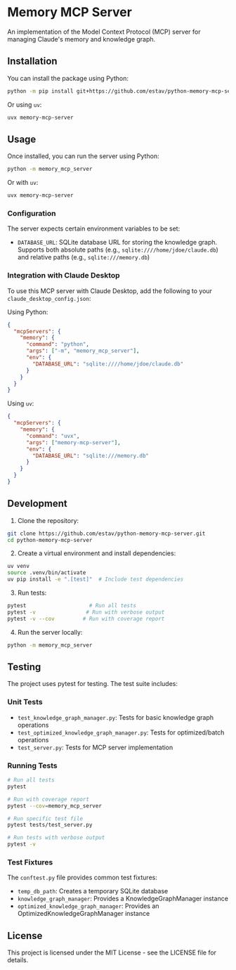 # Memory MCP Server

An implementation of the Model Context Protocol (MCP) server for managing Claude's memory and knowledge graph.

## Installation

You can install the package using Python:

```bash
python -m pip install git+https://github.com/estav/python-memory-mcp-server.git
```

Or using `uv`:

```bash
uvx memory-mcp-server
```

## Usage

Once installed, you can run the server using Python:

```bash
python -m memory_mcp_server
```

Or with `uv`:

```bash
uvx memory-mcp-server
```

### Configuration

The server expects certain environment variables to be set:
- `DATABASE_URL`: SQLite database URL for storing the knowledge graph. Supports both absolute paths (e.g., `sqlite:////home/jdoe/claude.db`) and relative paths (e.g., `sqlite:///memory.db`)

### Integration with Claude Desktop

To use this MCP server with Claude Desktop, add the following to your `claude_desktop_config.json`:

Using Python:
```json
{
  "mcpServers": {
    "memory": {
      "command": "python",
      "args": ["-m", "memory_mcp_server"],
      "env": {
        "DATABASE_URL": "sqlite:////home/jdoe/claude.db"
      }
    }
  }
}
```

Using `uv`:
```json
{
  "mcpServers": {
    "memory": {
      "command": "uvx",
      "args": ["memory-mcp-server"],
      "env": {
        "DATABASE_URL": "sqlite:///memory.db"
      }
    }
  }
}
```

## Development

1. Clone the repository:
```bash
git clone https://github.com/estav/python-memory-mcp-server.git
cd python-memory-mcp-server
```

2. Create a virtual environment and install dependencies:
```bash
uv venv
source .venv/bin/activate
uv pip install -e ".[test]"  # Include test dependencies
```

3. Run tests:
```bash
pytest                    # Run all tests
pytest -v                # Run with verbose output
pytest -v --cov         # Run with coverage report
```

4. Run the server locally:
```bash
python -m memory_mcp_server
```

## Testing

The project uses pytest for testing. The test suite includes:

### Unit Tests
- `test_knowledge_graph_manager.py`: Tests for basic knowledge graph operations
- `test_optimized_knowledge_graph_manager.py`: Tests for optimized/batch operations
- `test_server.py`: Tests for MCP server implementation

### Running Tests
```bash
# Run all tests
pytest

# Run with coverage report
pytest --cov=memory_mcp_server

# Run specific test file
pytest tests/test_server.py

# Run tests with verbose output
pytest -v
```

### Test Fixtures
The `conftest.py` file provides common test fixtures:
- `temp_db_path`: Creates a temporary SQLite database
- `knowledge_graph_manager`: Provides a KnowledgeGraphManager instance
- `optimized_knowledge_graph_manager`: Provides an OptimizedKnowledgeGraphManager instance

## License

This project is licensed under the MIT License - see the LICENSE file for details.
